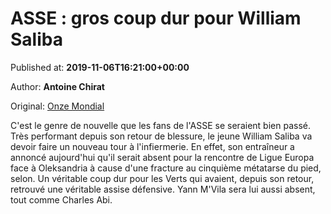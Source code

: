 
# ASSE : gros coup dur pour William Saliba

Published at: **2019-11-06T16:21:00+00:00**

Author: **Antoine Chirat**

Original: [Onze Mondial](http://www.onzemondial.com/ligue-1/2019-2020/asse-gros-coup-dur-pour-william-saliba-201816)

C'est le genre de nouvelle que les fans de l'ASSE se seraient bien passé. Très performant depuis son retour de blessure, le jeune William Saliba va devoir faire un nouveau tour à l'infiermerie. En effet, son entraîneur a annoncé aujourd'hui qu'il serait absent pour la rencontre de Ligue Europa face à Oleksandria à cause d'une fracture au cinquième métatarse du pied, selon. Un véritable coup dur pour les Verts qui avaient, depuis son retour, retrouvé une véritable assise défensive. Yann M'Vila sera lui aussi absent, tout comme Charles Abi.

